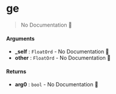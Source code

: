 # ge

> No Documentation 🚧

#### Arguments

- **\_self** : `FloatOrd` \- No Documentation 🚧
- **other** : `FloatOrd` \- No Documentation 🚧

#### Returns

- **arg0** : `bool` \- No Documentation 🚧